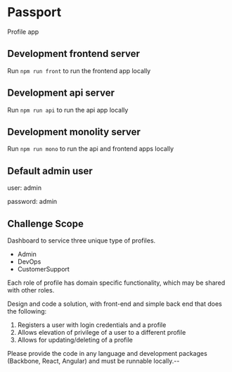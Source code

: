 # Passport

Profile app

## Development frontend server

Run `npm run front` to run the frontend app locally

## Development api server

Run `npm run api` to run the api app locally

## Development monolity server

Run `npm run mono` to run the api and frontend apps locally

## Default admin user

user: admin

password: admin

## Challenge Scope

Dashboard to service three unique type of profiles.

- Admin
- DevOps
- CustomerSupport

Each role of profile has domain specific functionality, which may be shared with other roles.

Design and code a solution, with front-end and simple back end that does the following:

1. Registers a user with login credentials and a profile
2. Allows elevation of privilege of a user to a different profile
3. Allows for updating/deleting of a profile

Please provide the code in any language and development packages (Backbone, React, Angular) and must be runnable locally.--
